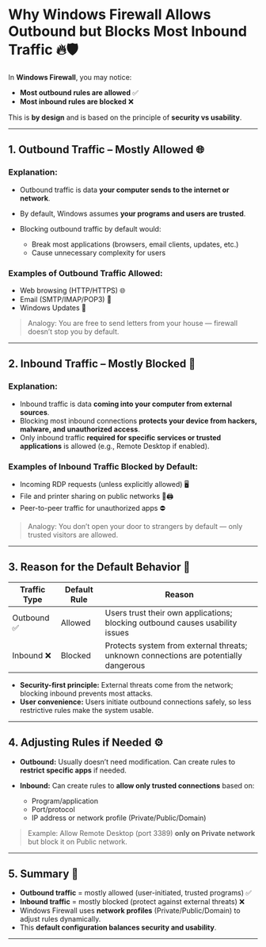 

# Why Windows Firewall Allows Outbound but Blocks Most Inbound Traffic 🔥🛡️

In **Windows Firewall**, you may notice:

* **Most outbound rules are allowed** ✅
* **Most inbound rules are blocked** ❌

This is **by design** and is based on the principle of **security vs usability**.

---

## 1. Outbound Traffic – Mostly Allowed 🌐

### Explanation:

* Outbound traffic is data **your computer sends to the internet or network**.
* By default, Windows assumes **your programs and users are trusted**.
* Blocking outbound traffic by default would:

  * Break most applications (browsers, email clients, updates, etc.)
  * Cause unnecessary complexity for users

### Examples of Outbound Traffic Allowed:

* Web browsing (HTTP/HTTPS) 🌐
* Email (SMTP/IMAP/POP3) 📧
* Windows Updates 🔄

> Analogy: You are free to send letters from your house — firewall doesn’t stop you by default.

---

## 2. Inbound Traffic – Mostly Blocked 🛑

### Explanation:

* Inbound traffic is data **coming into your computer from external sources**.
* Blocking most inbound connections **protects your device from hackers, malware, and unauthorized access**.
* Only inbound traffic **required for specific services or trusted applications** is allowed (e.g., Remote Desktop if enabled).

### Examples of Inbound Traffic Blocked by Default:

* Incoming RDP requests (unless explicitly allowed) 🖥️
* File and printer sharing on public networks 📁🖨️
* Peer-to-peer traffic for unauthorized apps ⛔

> Analogy: You don’t open your door to strangers by default — only trusted visitors are allowed.

---

## 3. Reason for the Default Behavior 🎯

| Traffic Type | Default Rule | Reason                                                                               |
| ------------ | ------------ | ------------------------------------------------------------------------------------ |
| Outbound ✅   | Allowed      | Users trust their own applications; blocking outbound causes usability issues        |
| Inbound ❌    | Blocked      | Protects system from external threats; unknown connections are potentially dangerous |

* **Security-first principle:** External threats come from the network; blocking inbound prevents most attacks.
* **User convenience:** Users initiate outbound connections safely, so less restrictive rules make the system usable.

---

## 4. Adjusting Rules if Needed ⚙️

* **Outbound:** Usually doesn’t need modification. Can create rules to **restrict specific apps** if needed.
* **Inbound:** Can create rules to **allow only trusted connections** based on:

  * Program/application
  * Port/protocol
  * IP address or network profile (Private/Public/Domain)

> Example: Allow Remote Desktop (port 3389) **only on Private network** but block it on Public network.

---

## 5. Summary 📌

* **Outbound traffic** = mostly allowed (user-initiated, trusted programs) ✅
* **Inbound traffic** = mostly blocked (protect against external threats) ❌
* Windows Firewall uses **network profiles** (Private/Public/Domain) to adjust rules dynamically.
* This **default configuration balances security and usability**.

---